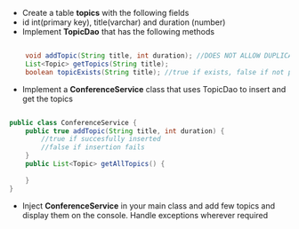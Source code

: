 * Create a table __topics__ with the following fields
* id int(primary key), title(varchar) and duration (number)
* Implement __TopicDao__ that has the following methods

``` java

	void addTopic(String title, int duration); //DOES NOT ALLOW DUPLICATION
	List<Topic> getTopics(String title);
	boolean topicExists(String title); //true if exists, false if not present	

```

* Implement a __ConferenceService__ class that uses TopicDao to insert and get the topics

``` java 

public class ConferenceService {
	public true addTopic(String title, int duration) {
		//true if succesfully inserted
		//false if insertion fails
	}
	public List<Topic> getAllTopics() {
	
	} 
}

```

* Inject __ConferenceService__ in your main class and add few topics and display them on the console. Handle exceptions wherever required

